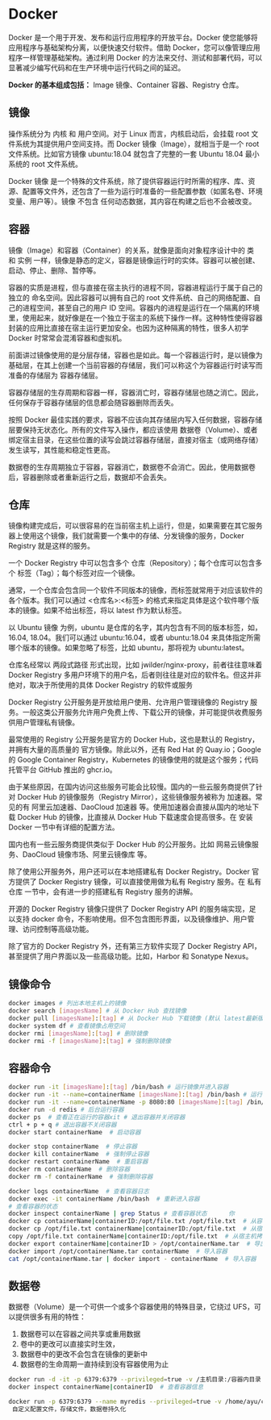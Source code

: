 # Docker

Docker 是一个用于开发、发布和运行应用程序的开放平台。Docker 使您能够将应用程序与基础架构分离，以便快速交付软件。借助 Docker，您可以像管理应用程序一样管理基础架构。通过利用 Docker 的方法来交付、测试和部署代码，可以显著减少编写代码和在生产环境中运行代码之间的延迟。

**Docker 的基本组成包括：** Image 镜像、Container 容器、Registry 仓库。

## 镜像

操作系统分为 内核 和 用户空间。对于 Linux 而言，内核启动后，会挂载 root 文件系统为其提供用户空间支持。而 Docker 镜像（Image），就相当于是一个 root 文件系统。比如官方镜像 ubuntu:18.04 就包含了完整的一套 Ubuntu 18.04 最小系统的 root 文件系统。

Docker 镜像 是一个特殊的文件系统，除了提供容器运行时所需的程序、库、资源、配置等文件外，还包含了一些为运行时准备的一些配置参数（如匿名卷、环境变量、用户等）。镜像 不包含 任何动态数据，其内容在构建之后也不会被改变。

## 容器

镜像（Image）和容器（Container）的关系，就像是面向对象程序设计中的 类 和 实例 一样，镜像是静态的定义，容器是镜像运行时的实体。容器可以被创建、启动、停止、删除、暂停等。

容器的实质是进程，但与直接在宿主执行的进程不同，容器进程运行于属于自己的独立的 命名空间。因此容器可以拥有自己的 root 文件系统、自己的网络配置、自己的进程空间，甚至自己的用户 ID 空间。容器内的进程是运行在一个隔离的环境里，使用起来，就好像是在一个独立于宿主的系统下操作一样。这种特性使得容器封装的应用比直接在宿主运行更加安全。也因为这种隔离的特性，很多人初学 Docker 时常常会混淆容器和虚拟机。

前面讲过镜像使用的是分层存储，容器也是如此。每一个容器运行时，是以镜像为基础层，在其上创建一个当前容器的存储层，我们可以称这个为容器运行时读写而准备的存储层为 容器存储层。

容器存储层的生存周期和容器一样，容器消亡时，容器存储层也随之消亡。因此，任何保存于容器存储层的信息都会随容器删除而丢失。

按照 Docker 最佳实践的要求，容器不应该向其存储层内写入任何数据，容器存储层要保持无状态化。所有的文件写入操作，都应该使用 数据卷（Volume）、或者 绑定宿主目录，在这些位置的读写会跳过容器存储层，直接对宿主（或网络存储）发生读写，其性能和稳定性更高。

数据卷的生存周期独立于容器，容器消亡，数据卷不会消亡。因此，使用数据卷后，容器删除或者重新运行之后，数据却不会丢失。

## 仓库

镜像构建完成后，可以很容易的在当前宿主机上运行，但是，如果需要在其它服务器上使用这个镜像，我们就需要一个集中的存储、分发镜像的服务，Docker Registry 就是这样的服务。

一个 Docker Registry 中可以包含多个 仓库（Repository）；每个仓库可以包含多个 标签（Tag）；每个标签对应一个镜像。

通常，一个仓库会包含同一个软件不同版本的镜像，而标签就常用于对应该软件的各个版本。我们可以通过 <仓库名>:<标签> 的格式来指定具体是这个软件哪个版本的镜像。如果不给出标签，将以 latest 作为默认标签。

以 Ubuntu 镜像 为例，ubuntu 是仓库的名字，其内包含有不同的版本标签，如，16.04, 18.04。我们可以通过 ubuntu:16.04，或者 ubuntu:18.04 来具体指定所需哪个版本的镜像。如果忽略了标签，比如 ubuntu，那将视为 ubuntu:latest。

仓库名经常以 两段式路径 形式出现，比如 jwilder/nginx-proxy，前者往往意味着 Docker Registry 多用户环境下的用户名，后者则往往是对应的软件名。但这并非绝对，取决于所使用的具体 Docker Registry 的软件或服务

Docker Registry 公开服务是开放给用户使用、允许用户管理镜像的 Registry 服务。一般这类公开服务允许用户免费上传、下载公开的镜像，并可能提供收费服务供用户管理私有镜像。

最常使用的 Registry 公开服务是官方的 Docker Hub，这也是默认的 Registry，并拥有大量的高质量的 官方镜像。除此以外，还有 Red Hat 的 Quay.io；Google 的 Google Container Registry，Kubernetes 的镜像使用的就是这个服务；代码托管平台 GitHub 推出的 ghcr.io。

由于某些原因，在国内访问这些服务可能会比较慢。国内的一些云服务商提供了针对 Docker Hub 的镜像服务（Registry Mirror），这些镜像服务被称为 加速器。常见的有 阿里云加速器、DaoCloud 加速器 等。使用加速器会直接从国内的地址下载 Docker Hub 的镜像，比直接从 Docker Hub 下载速度会提高很多。在 安装 Docker 一节中有详细的配置方法。

国内也有一些云服务商提供类似于 Docker Hub 的公开服务。比如 网易云镜像服务、DaoCloud 镜像市场、阿里云镜像库 等。

除了使用公开服务外，用户还可以在本地搭建私有 Docker Registry。Docker 官方提供了 Docker Registry 镜像，可以直接使用做为私有 Registry 服务。在 私有仓库 一节中，会有进一步的搭建私有 Registry 服务的讲解。

开源的 Docker Registry 镜像只提供了 Docker Registry API 的服务端实现，足以支持 docker 命令，不影响使用。但不包含图形界面，以及镜像维护、用户管理、访问控制等高级功能。

除了官方的 Docker Registry 外，还有第三方软件实现了 Docker Registry API，甚至提供了用户界面以及一些高级功能。比如，Harbor 和 Sonatype Nexus。

## 镜像命令

```bash
docker images # 列出本地主机上的镜像
docker search [imagesName] # 从 Docker Hub 查找镜像
docker pull [imagesName]:[tag] # 从 Docker Hub 下载镜像 (默认 latest最新版本, 也可以指定版本)
docker system df # 查看镜像占用空间
docker rmi [imagesName]:[tag] # 删除镜像
docker rmi -f [imagesName]:[tag] # 强制删除镜像

```

## 容器命令

```bash
docker run -it [imagesName]:[tag] /bin/bash # 运行镜像并进入容器
docker run -it --name=containerName [imagesName]:[tag] /bin/bash # 运行镜像并进入容器并指定容器名
docker run -it --name=containerName -p 8080:80 [imagesName]:[tag] /bin/bash # 运行镜像并进入容器并指定容器名并指定端口映射
docker run -d redis # 后台运行容器
docker ps  # 查看正在运行的容器xit # 退出容器并关闭容器
ctrl + p + q # 退出容器不关闭容器
docker start containerName  # 启动容器

docker stop containerName  # 停止容器
docker kill containerName  # 强制停止容器
docker restart containerName  # 重启容器
docker rm containerName  # 删除容器
docker rm -f containerName  # 强制删除容器

docker logs containerName  # 查看容器日志
docker exec -it containerName /bin/bash  # 重新进入容器
# 查看容器的状态
docker inspect containerName | grep Status # 查看容器状态      你
docker cp containerName|containerID:/opt/file.txt /opt/file.txt  # 从容器拷贝文件到宿主机
docker cp /opt/file.txt containerName|containerID:/opt/file.txt  # 从宿主机拷贝文件到容器
copy /opt/file.txt containerName|containerID:/opt/file.txt  # 从宿主机拷贝文件到容器
docker export containerName|containerID > /opt/containerName.tar  # 导出容器
docker import /opt/containerName.tar containerName  # 导入容器
cat /opt/containerName.tar | docker import - containerName  # 导入容器
```

## 数据卷

数据卷（Volume）是一个可供一个或多个容器使用的特殊目录，它绕过 UFS，可以提供很多有用的特性：

1. 数据卷可以在容器之间共享或重用数据
2. 卷中的更改可以直接实时生效，
3. 数据卷中的更改不会包含在镜像的更新中
4. 数据卷的生命周期一直持续到没有容器使用为止

```bash
docker run -d -it -p 6379:6379 --privileged=true -v /主机目录:/容器内目录 --name=containerName [imagesName]:[tag] /bin/bash # 挂载宿主机目录到容器(数据卷持久化存储)
docker inspect containerName|containerID  # 查看容器信息

docker run -p 6379:6379 --name myredis --privileged=true -v /home/ayu/coding/redis/redis/redis.conf:/etc/redis/redis.conf -v /home/ayu/coding/redis/data:/data -d redis redis-server /etc/redis/redis.conf
 自定义配置文件，存储文件，数据卷持久化

```
